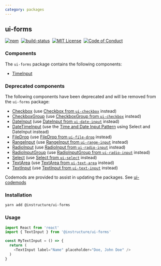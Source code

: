 ```yaml
---
category: packages
---
```


## ui-forms

[![npm][npm]][npm-url]&nbsp;
[![build-status][build-status]][build-status-url]&nbsp;
[![MIT License][license-badge]][LICENSE]&nbsp;
[![Code of Conduct][coc-badge]][coc]

### Components
The `ui-forms` package contains the following components:

- [TimeInput](#TimeInput)

### Deprecated components
The following components have been deprecated and will be removed from the `ui-forms` package:
- [Checkbox](#DeprecatedCheckbox) \(use [Checkbox from `ui-checkbox`](#Checkbox) instead)
- [CheckboxGroup](#DeprecatedCheckboxGroup) \(use [CheckboxGroup from `ui-checkbox`](#CheckboxGroup) instead)
- [DateInput](#DeprecatedDateInput) \(use [DateInput from `ui-date-input`](#DateInput) instead)
- [DateTimeInput](#DateTimeInput) \(use the [Time and Date Input Pattern](#TimeDate) using Select and DateInput instead)
- [FileDrop](#DeprecatedFileDrop) \(use [FileDrop from `ui-file-drop`](#FileDrop) instead)
- [RangeInput](#DeprecatedRangeInput) \(use [RangeInput from `ui-range-input`](#RangeInput) instead)
- [RadioInput](#DeprecatedRadioInput) \(use [RadioInput from `ui-radio-input`](#RadioInput) instead)
- [RadioInputGroup](#DeprecatedRadioInputGroup) \(use [RadioInputGroup from `ui-radio-input`](#RadioInputGroup) instead)
- [Select](#DeprecatedSelect) \(use [Select from `ui-select`](#Select) instead)
- [TextArea](#DeprecatedTextArea) \(use [TextArea from `ui-text-area`](#TextArea) instead)
- [TextInput](#DeprecatedTextInput) \(use [TextInput from `ui-text-input`](#TextInput) instead)

Codemods are provided to assist in updating the packages. See [ui-codemods](#ui-codemods)

### Installation

```sh
yarn add @instructure/ui-forms
```

### Usage

```js
import React from 'react'
import { TextInput } from '@instructure/ui-forms'

const MyTextInput = () => {
  return (
    <TextInput label="Name" placeholder="Doe, John Doe" />
  )
}
```

[npm]: https://img.shields.io/npm/v/@instructure/ui-forms.svg
[npm-url]: https://npmjs.com/package/@instructure/ui-forms

[build-status]: https://travis-ci.org/instructure/instructure-ui.svg?branch=master
[build-status-url]: https://travis-ci.org/instructure/instructure-ui "Travis CI"

[license-badge]: https://img.shields.io/npm/l/instructure-ui.svg?style=flat-square
[license]: https://github.com/instructure/instructure-ui/blob/master/LICENSE

[coc-badge]: https://img.shields.io/badge/code%20of-conduct-ff69b4.svg?style=flat-square
[coc]: https://github.com/instructure/instructure-ui/blob/master/CODE_OF_CONDUCT.md
